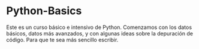 # Python-Basics

Este es un curso básico e intensivo de Python. Comenzamos con los datos básicos, datos más avanzados, y con algunas ideas sobre la depuración de código. Para que te sea más sencillo escribir. 
